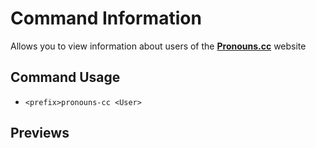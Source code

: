 # Command Information
Allows you to view information about users of the **[Pronouns.cc](https://pronouns.cc/)** website

## Command Usage
+ `<prefix>pronouns-cc <User>`

## Previews


